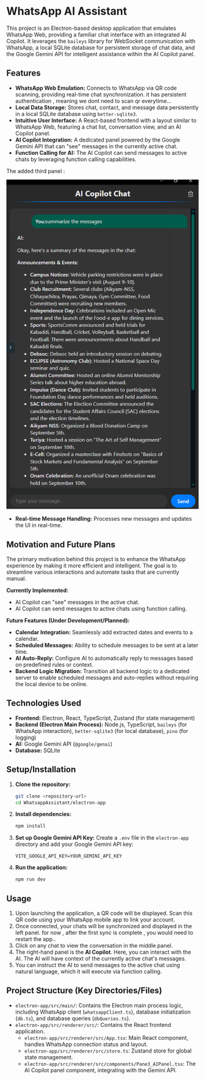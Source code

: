 # WhatsApp AI Assistant

This project is an Electron-based desktop application that emulates WhatsApp Web, providing a familiar chat interface with an integrated AI Copilot. It leverages the `baileys` library for WebSocket communication with WhatsApp, a local SQLite database for persistent storage of chat data, and the Google Gemini API for intelligent assistance within the AI Copilot panel.

## Features

*   **WhatsApp Web Emulation:** Connects to WhatsApp via QR code scanning, providing real-time chat synchronization. it has persistent authentication , meaning we dont need to scan qr everytime...
*   **Local Data Storage:** Stores chat, contact, and message data persistently in a local SQLite database using `better-sqlite3`.
*   **Intuitive User Interface:** A React-based frontend with a layout similar to WhatsApp Web, featuring a chat list, conversation view, and an AI Copilot panel.
*   **AI Copilot Integration:** A dedicated panel powered by the Google Gemini API that can "see" messages in the currently active chat.
*   **Function Calling for AI:** The AI Copilot can send messages to active chats by leveraging function calling capabilities.

The added third panel : 

![AI Copilot in action - the third panel of this app ](copilot.png)

*   **Real-time Message Handling:** Processes new messages and updates the UI in real-time.

## Motivation and Future Plans

The primary motivation behind this project is to enhance the WhatsApp experience by making it more efficient and intelligent. The goal is to streamline various interactions and automate tasks that are currently manual.

**Currently Implemented:**

*   AI Copilot can "see" messages in the active chat.
*   AI Copilot can send messages to active chats using function calling.

**Future Features (Under Development/Planned):**

*   **Calendar Integration:** Seamlessly add extracted dates and events to a calendar.
*   **Scheduled Messages:** Ability to schedule messages to be sent at a later time.
*   **AI Auto-Reply:** Configure AI to automatically reply to messages based on predefined rules or context.
*   **Backend Logic Migration:** Transition all backend logic to a dedicated server to enable scheduled messages and auto-replies without requiring the local device to be online.

## Technologies Used

*   **Frontend:** Electron, React, TypeScript, Zustand (for state management)
*   **Backend (Electron Main Process):** Node.js, TypeScript, `baileys` (for WhatsApp interaction), `better-sqlite3` (for local database), `pino` (for logging)
*   **AI:** Google Gemini API (`@google/genai`)
*   **Database:** SQLite

## Setup/Installation

1.  **Clone the repository:**
    ```bash
    git clone <repository-url>
    cd WhatsappAssistant/electron-app
    ```
2.  **Install dependencies:**
    ```bash
    npm install
    ```
3.  **Set up Google Gemini API Key:**
    Create a `.env` file in the `electron-app` directory and add your Google Gemini API key:
    ```
    VITE_GOOGLE_API_KEY=YOUR_GEMINI_API_KEY
    ```
4.  **Run the application:**
    ```bash
    npm run dev
    ```

## Usage

1.  Upon launching the application, a QR code will be displayed. Scan this QR code using your WhatsApp mobile app to link your account.
2.  Once connected, your chats will be synchronized and displayed in the left panel. for now , after the first sync is complete , you would need to restart the app..
3.  Click on any chat to view the conversation in the middle panel.
4.  The right-hand panel is the **AI Copilot**. Here, you can interact with the AI. The AI will have context of the currently active chat's messages.
5.  You can instruct the AI to send messages to the active chat using natural language, which it will execute via function calling.

## Project Structure (Key Directories/Files)

*   `electron-app/src/main/`: Contains the Electron main process logic, including WhatsApp client (`whatsappClient.ts`), database initialization (`db.ts`), and database queries (`dbQueries.ts`).
*   `electron-app/src/renderer/src/`: Contains the React frontend application.
    *   `electron-app/src/renderer/src/App.tsx`: Main React component, handles WhatsApp connection status and layout.
    *   `electron-app/src/renderer/src/store.ts`: Zustand store for global state management.
    *   `electron-app/src/renderer/src/components/Pane3_AIPanel.tsx`: The AI Copilot panel component, integrating with the Gemini API.
